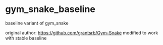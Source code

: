 # gym_snake_baseline
baseline variant of gym_snake

original author: https://github.com/grantsrb/Gym-Snake
modified to work with stable baseline

